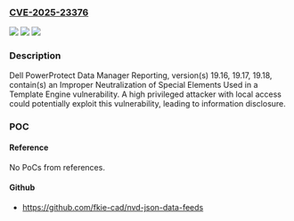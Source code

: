 ### [CVE-2025-23376](https://cve.mitre.org/cgi-bin/cvename.cgi?name=CVE-2025-23376)
![](https://img.shields.io/static/v1?label=Product&message=PowerProtect%20Data%20Manager%20Reporting&color=blue)
![](https://img.shields.io/static/v1?label=Version&message=19.15.0%3C%3D%2019.18.0-23%20&color=brighgreen)
![](https://img.shields.io/static/v1?label=Vulnerability&message=CWE-1336%3A%20Improper%20Neutralization%20of%20Special%20Elements%20Used%20in%20a%20Template%20Engine&color=brighgreen)

### Description

Dell PowerProtect Data Manager Reporting, version(s) 19.16, 19.17, 19.18, contain(s) an Improper Neutralization of Special Elements Used in a Template Engine vulnerability. A high privileged attacker with local access could potentially exploit this vulnerability, leading to information disclosure.

### POC

#### Reference
No PoCs from references.

#### Github
- https://github.com/fkie-cad/nvd-json-data-feeds

